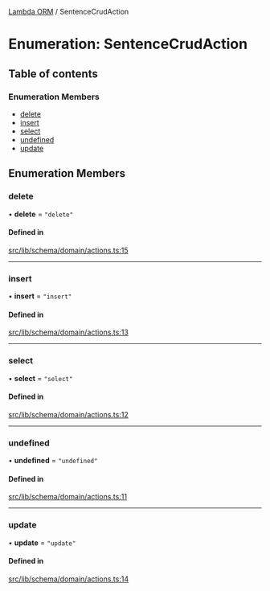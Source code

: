 [Lambda ORM](../README.md) / SentenceCrudAction

# Enumeration: SentenceCrudAction

## Table of contents

### Enumeration Members

- [delete](SentenceCrudAction.md#delete)
- [insert](SentenceCrudAction.md#insert)
- [select](SentenceCrudAction.md#select)
- [undefined](SentenceCrudAction.md#undefined)
- [update](SentenceCrudAction.md#update)

## Enumeration Members

### delete

• **delete** = ``"delete"``

#### Defined in

[src/lib/schema/domain/actions.ts:15](https://github.com/FlavioLionelRita/lambdaorm/blob/6310c38e/src/lib/schema/domain/actions.ts#L15)

___

### insert

• **insert** = ``"insert"``

#### Defined in

[src/lib/schema/domain/actions.ts:13](https://github.com/FlavioLionelRita/lambdaorm/blob/6310c38e/src/lib/schema/domain/actions.ts#L13)

___

### select

• **select** = ``"select"``

#### Defined in

[src/lib/schema/domain/actions.ts:12](https://github.com/FlavioLionelRita/lambdaorm/blob/6310c38e/src/lib/schema/domain/actions.ts#L12)

___

### undefined

• **undefined** = ``"undefined"``

#### Defined in

[src/lib/schema/domain/actions.ts:11](https://github.com/FlavioLionelRita/lambdaorm/blob/6310c38e/src/lib/schema/domain/actions.ts#L11)

___

### update

• **update** = ``"update"``

#### Defined in

[src/lib/schema/domain/actions.ts:14](https://github.com/FlavioLionelRita/lambdaorm/blob/6310c38e/src/lib/schema/domain/actions.ts#L14)
